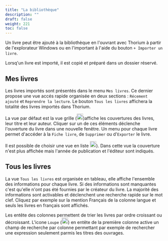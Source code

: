 ```yaml
---
title: "La bibliothèque"
description: ""
draft: false
weight: 221
toc: false
---
```


Un livre peut être ajouté à la bibliothèque en l'ouvrant avec Thorium 
à partir de l'explorateur Windows ou en l'important à l'aide du bouton 
`+ Importer un livre`. 

Lorsq'un livre est importé, il est copié et préparé dans un dossier réservé. 

## Mes livres

Les livres importés sont présentés dans le menu `Mes livres`. 
Ce dernier propose une vue accés rapide organisée en deux sections : 
`Récement ajouté` et `Reprendre la lecture`. Le bouton `Tous les livres` 
affichera la totalité des livres importés dans Thorium.

La vue par défaut est la vue grille (<img class="icons" src="/thorium-reader-doc/images/icons/baseline-view_module-24px.svg" alt="Icon grid" width="20px">)affiche les couvertures des livres, leur titre et leur auteur. 
Cliquer sur un de ces éléments déclenche l'ouverture du livre dans une nouvelle 
fenêtre. Un menu pour chaque livre permet d'accéder à la `Fiche livre`, de 
`Supprimer` ou d'`Exporter` le livre.

Il est possible de choisir une vue en liste 
<img class="icons" src="/thorium-reader-doc/images/icons/baseline-view_list-24px.svg" alt="Icon list" width="20px">).
Dans cette vue la 
couverture n'est plus affichée mais l'année de publication et l'éditeur sont indiqués.

## Tous les livres

La vue ``Tous les livres`` est organisée en tableau, elle affiche l'ensemble des 
informations pour chaque livre. Si des informations sont manquantes c'est 
qu'elle n'ont pas été fournies par le créateur du livre. La majorité des 
informations sont activables et déclenchent une recherche rapide sur le mot clef. 
Cliquez par exemple sur la mention Français de la colonne langue et seuls les 
livres en français sont affichés.

Les entête des colonnes permettent de trier les livres par ordre croissant ou 
décroissant. L'icone `Loupe` 
(<img class="icons" src="/thorium-reader-doc/images/icons/magnifying_glass.svg" alt="" width="20px">) 
en entête de la première colonne active un champ de recherche par colonne 
permettant par exemple de rechercher une expression seulement parmis les titres 
des ouvrages. 
